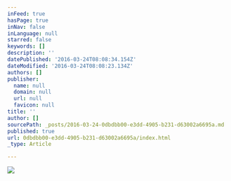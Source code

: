 ```yaml
---
inFeed: true
hasPage: true
inNav: false
inLanguage: null
starred: false
keywords: []
description: ''
datePublished: '2016-03-24T08:08:34.154Z'
dateModified: '2016-03-24T08:08:23.134Z'
authors: []
publisher:
  name: null
  domain: null
  url: null
  favicon: null
title: ''
author: []
sourcePath: _posts/2016-03-24-0dbdbb00-e3dd-4905-b231-d63002a6695a.md
published: true
url: 0dbdbb00-e3dd-4905-b231-d63002a6695a/index.html
_type: Article

---
```

![](https://the-grid-user-content.s3-us-west-2.amazonaws.com/579e8ba9-8097-4183-81e8-4b72368ca9b6.png)